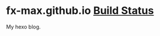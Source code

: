 # fx-max.github.io [Build Status](https://api.travis-ci.org/FX-Max/fx-max.github.io.svg?branch=develop)
My hexo blog.
